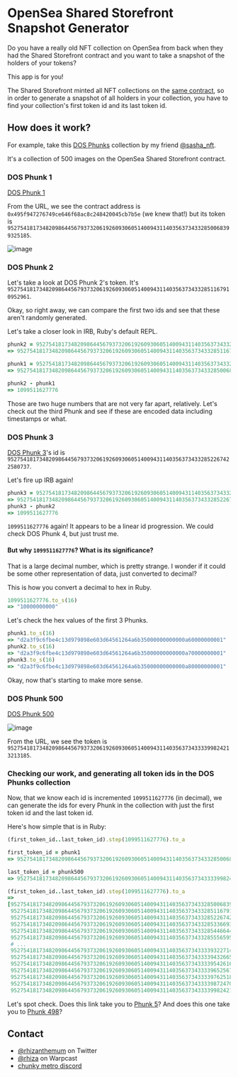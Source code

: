 # OpenSea Shared Storefront Snapshot Generator

Do you have a really old NFT collection on OpenSea from back when they had the
Shared Storefront contract and you want to take a snapshot of the holders of your tokens?

This app is for you!

The Shared Storefront minted all NFT collections on the [same contract](https://etherscan.io/address/0x495f947276749ce646f68ac8c248420045cb7b5e), so
in order to generate a snapshot of all holders in your collection, you have to find your collection's
first token id and its last token id.

## How does it work?

For example, take this [DOS Phunks](https://opensea.io/collection/dos-phunks) collection by my friend [@sasha_nft](https://twitter.com/sasha_nft).

It's a collection of 500 images on the OpenSea Shared Storefront contract.

### DOS Phunk 1

[DOS Phunk 1](https://opensea.io/assets/ethereum/0x495f947276749ce646f68ac8c248420045cb7b5e/95275418173482098644567937320619260930605140094311403563734332850068399325185)

From the URL, we see the contract address is `0x495f947276749ce646f68ac8c248420045cb7b5e` (we knew that!) 
but its token is `95275418173482098644567937320619260930605140094311403563734332850068399325185`.

![image](https://github.com/user-attachments/assets/43aa2554-1cf9-4adf-8826-889e83b07b08)

### DOS Phunk 2

Let's take a look at DOS Phunk 2's token. It's `95275418173482098644567937320619260930605140094311403563734332851167910952961`.

Okay, so right away, we can compare the first two ids and see that these aren't randomly generated.

Let's take a closer look in IRB, Ruby's default REPL.

```ruby
phunk2 = 95275418173482098644567937320619260930605140094311403563734332851167910952961
=> 95275418173482098644567937320619260930605140094311403563734332851167910952961

phunk1 = 95275418173482098644567937320619260930605140094311403563734332850068399325185
=> 95275418173482098644567937320619260930605140094311403563734332850068399325185

phunk2 - phunk1
=> 1099511627776
```

Those are two huge numbers that are not very far apart, relatively. Let's check out the third Phunk and see if
these are encoded data including timestamps or what.

### DOS Phunk 3

[DOS Phunk 3](https://opensea.io/assets/ethereum/0x495f947276749ce646f68ac8c248420045cb7b5e/95275418173482098644567937320619260930605140094311403563734332852267422580737)'s id is `95275418173482098644567937320619260930605140094311403563734332852267422580737`.

Let's fire up IRB again!

```ruby
phunk3 = 95275418173482098644567937320619260930605140094311403563734332852267422580737
=> 95275418173482098644567937320619260930605140094311403563734332852267422580737
phunk3 - phunk2
=> 1099511627776
```

`1099511627776` again! It appears to be a linear id progression. We could check DOS Phunk 4, but just trust me.


#### But why `1099511627776`? What is its significance?

That is a large decimal number, which is pretty strange. I wonder if it could be some other representation of data, just
converted to decimal?

This is how you convert a decimal to hex in Ruby.

```ruby
1099511627776.to_s(16)
=> "10000000000"
```

Let's check the hex values of the first 3 Phunks.

```ruby
phunk1.to_s(16)
=> "d2a3f9c6fbe4c13d979898e603d64561264a6b35000000000000a60000000001"
phunk2.to_s(16)
=> "d2a3f9c6fbe4c13d979898e603d64561264a6b35000000000000a70000000001"
phunk3.to_s(16)
=> "d2a3f9c6fbe4c13d979898e603d64561264a6b35000000000000a80000000001"
```

Okay, now that's starting to make more sense.

### DOS Phunk 500

[DOS Phunk 500](https://opensea.io/assets/ethereum/0x495f947276749ce646f68ac8c248420045cb7b5e/95275418173482098644567937320619260930605140094311403563734333399824213213185)

![image](https://github.com/user-attachments/assets/0e30c3e4-8e9e-46b3-bac4-fc76ebb7a796)

From the URL, we see the token is `95275418173482098644567937320619260930605140094311403563734333399824213213185`.

### Checking our work, and generating all token ids in the DOS Phunks collection

Now, that we know each id is incremented `1099511627776` (in decimal), we can generate the ids for every Phunk
in the collection with just the first token id and the last token id.

Here's how simple that is in Ruby:

```ruby
(first_token_id..last_token_id).step(1099511627776).to_a
```

```ruby
first_token_id = phunk1
=> 95275418173482098644567937320619260930605140094311403563734332850068399325185

last_token_id = phunk500
=> 95275418173482098644567937320619260930605140094311403563734333399824213213185

(first_token_id..last_token_id).step(1099511627776).to_a
=>
[95275418173482098644567937320619260930605140094311403563734332850068399325185,
 95275418173482098644567937320619260930605140094311403563734332851167910952961,
 95275418173482098644567937320619260930605140094311403563734332852267422580737,
 95275418173482098644567937320619260930605140094311403563734332853366934208513,
 95275418173482098644567937320619260930605140094311403563734332854466445836289,
 95275418173482098644567937320619260930605140094311403563734332855565957464065,
 # ...
 95275418173482098644567937320619260930605140094311403563734333393227143446529,
 95275418173482098644567937320619260930605140094311403563734333394326655074305,
 95275418173482098644567937320619260930605140094311403563734333395426166702081,
 95275418173482098644567937320619260930605140094311403563734333396525678329857,
 95275418173482098644567937320619260930605140094311403563734333397625189957633,
 95275418173482098644567937320619260930605140094311403563734333398724701585409,
 95275418173482098644567937320619260930605140094311403563734333399824213213185]
```

Let's spot check. 
Does this link take you to [Phunk 5](https://opensea.io/assets/ethereum/0x495f947276749ce646f68ac8c248420045cb7b5e/95275418173482098644567937320619260930605140094311403563734332854466445836289)?
And does this one take you to [Phunk 498](https://opensea.io/assets/ethereum/0x495f947276749ce646f68ac8c248420045cb7b5e/95275418173482098644567937320619260930605140094311403563734333397625189957633)?

## Contact

- [@rhizanthemum](https://twitter.com/rhizanthemum) on Twitter
- [@rhiza](https://warpcast.com/~/rhiza) on Warpcast
- [chunky metro discord](https://discord.gg/cHbnNAgPzd)

